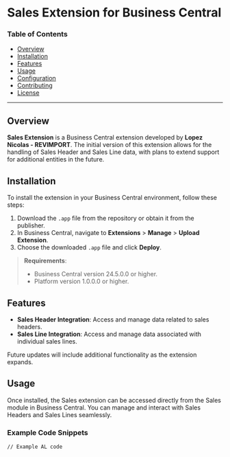 # Sales Extension for Business Central

### Table of Contents
- [Overview](#overview)
- [Installation](#installation)
- [Features](#features)
- [Usage](#usage)
- [Configuration](#configuration)
- [Contributing](#contributing)
- [License](#license)
  
---

## Overview

**Sales Extension** is a Business Central extension developed by **Lopez Nicolas - REVIMPORT**. The initial version of this extension allows for the handling of Sales Header and Sales Line data, with plans to extend support for additional entities in the future.

## Installation

To install the extension in your Business Central environment, follow these steps:

1. Download the `.app` file from the repository or obtain it from the publisher.
2. In Business Central, navigate to **Extensions** > **Manage** > **Upload Extension**.
3. Choose the downloaded `.app` file and click **Deploy**.

> **Requirements**: 
> - Business Central version 24.5.0.0 or higher.
> - Platform version 1.0.0.0 or higher.

## Features

- **Sales Header Integration**: Access and manage data related to sales headers.
- **Sales Line Integration**: Access and manage data associated with individual sales lines.

Future updates will include additional functionality as the extension expands.

## Usage

Once installed, the Sales extension can be accessed directly from the Sales module in Business Central. You can manage and interact with Sales Headers and Sales Lines seamlessly.

### Example Code Snippets

```al
// Example AL code 
